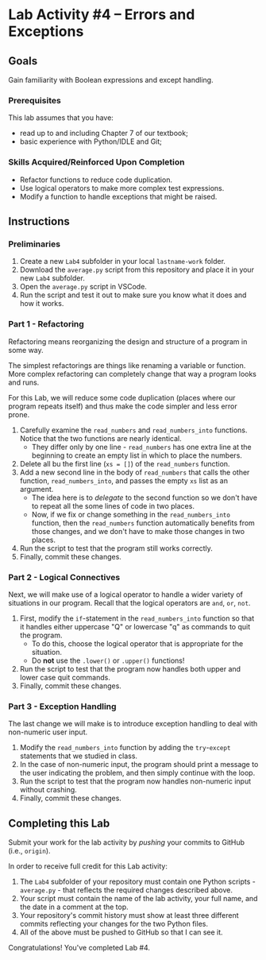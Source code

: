 # Lab Activity #4 – Errors and Exceptions

## Goals

Gain familiarity with Boolean expressions and except handling.

### Prerequisites

This lab assumes that you have:

- read up to and including Chapter 7 of our textbook;
- basic experience with Python/IDLE and Git;

### Skills Acquired/Reinforced Upon Completion

- Refactor functions to reduce code duplication.
- Use logical operators to make more complex test expressions.
- Modify a function to handle exceptions that might be raised.

## Instructions

### Preliminaries

1. Create a new `Lab4` subfolder in your local `lastname-work` folder.
2. Download the `average.py` script from this repository and place it in your new `Lab4` subfolder.
3. Open the `average.py` script in VSCode.
4. Run the script and test it out to make sure you know what it does and how it works.

### Part 1 - Refactoring

Refactoring means reorganizing the design and structure of a program in some way.

The simplest refactorings are things like renaming a variable or function. More complex refactoring can completely change that way a program looks and runs.

For this Lab, we will reduce some code duplication (places where our program repeats itself) and thus make the code simpler and less error prone.

1. Carefully examine the `read_numbers` and `read_numbers_into` functions. Notice that the two functions are nearly identical.
    - They differ only by one line - `read_numbers` has one extra line at the beginning to create an empty list in which to place the numbers.
3. Delete all bu the first line (`xs = []`) of the `read_numbers` function.
4. Add a new second line in the body of `read_numbers` that calls the other function, `read_numbers_into`, and passes the empty `xs` list as an argument.
    - The idea here is to _delegate_ to the second function so we don't have to repeat all the some lines of code in two places.
    - Now, if we fix or change something in the `read_numbers_into` function, then the `read_numbers` function automatically benefits from those changes, and we don't have to make those changes in two places.
5. Run the script to test that the program still works correctly.
6. Finally, commit these changes.

### Part 2 - Logical Connectives

Next, we will make use of a logical operator to handle a wider variety of situations in our program. Recall that the logical operators are `and`, `or`, `not`.

1. First, modify the `if`-statement in the `read_numbers_into` function so that it handles either uppercase "Q" or lowercase "q" as commands to quit the program.
    - To do this, choose the logical operator that is appropriate for the situation.
    - Do __not__ use the `.lower()` or `.upper()` functions!
2. Run the script to test that the program now handles both upper and lower case quit commands.
3. Finally, commit these changes.

### Part 3 - Exception Handling

The last change we will make is to introduce exception handling to deal with non-numeric user input.

1. Modify the `read_numbers_into` function by adding the `try`-`except` statements that we studied in class.
2. In the case of non-numeric input, the program should print a message to the user indicating the problem, and then simply continue with the loop.
3. Run the script to test that the program now handles non-numeric input without crashing.
4. Finally, commit these changes.

## Completing this Lab

Submit your work for the lab activity by _pushing_ your commits to GitHub (i.e., `origin`).

In order to receive full credit for this Lab activity:

1. The `Lab4` subfolder of your repository must contain one Python
    scripts - `average.py` - that reflects the required changes described above.
2. Your script must contain the name of the lab activity, your full name, and
    the date in a comment at the top.
3. Your repository's commit history must show at least three different commits
    reflecting your changes for the two Python files.
4. All of the above must be pushed to GitHub so that I can see it.

Congratulations! You've completed Lab #4.
